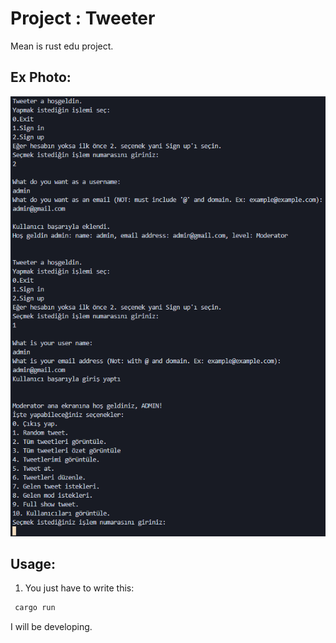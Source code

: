 # Project : **Tweeter**

Mean is rust edu project.

## Ex Photo:
![Proje alıntısı](ss/main_screen.png)

## Usage:
1. You just have to write this:
  ```bash
   cargo run
  ```

I will be developing.
